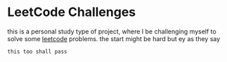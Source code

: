# LeetCode Challenges

this is a personal study type of project, where I be challenging myself to solve some [leetcode](leetcode.com) problems.
the start might be hard but ey
as they say
```
this too shall pass
```

